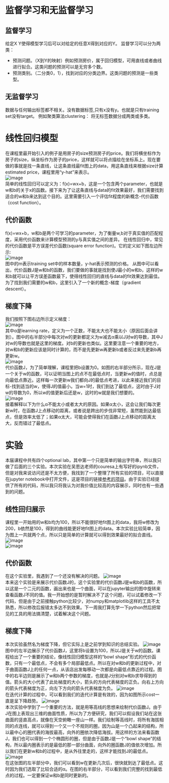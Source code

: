 # 监督学习和无监督学习
## 监督学习
给定X Y使得模型学习后可以对给定的任意X得到对应的Y。 
监督学习可以分为两类：
- 预测问题。（X到Y的映射）例如预测房价，属于回归模型，可用直线或者曲线进行拟合。这类问题的预测可以是无穷多个数。  
- 预测类别。（二分类0，1），找到对应的分类边界。这类问题的预测是一些类型。 
## 无监督学习
数据与任何输出标签都不相关。没有数据标签,只有x没有y。也就是只有training set没有target。 
例如聚类算法clustering： 将无标签数据分成两类或多类。 
# 线性回归模型
在课程里最开始引入的例子是用房子的size预测房子的price。我们将横坐标作为房子的size，纵坐标作为房子的price，这样就可以将点描绘在坐标系上。现在要做的事就是找一条直线，让这条直线最fit图上的data，用这条直线来根据size计算estimated price，课程里用“y-hat”来表示。</br> 
![image](https://user-images.githubusercontent.com/130215873/233832185-03c092d7-8902-4085-b3ae-af34ca4611b4.png)</br>
简单的线性回归可以定义为：f(x)=wx+b，这是一个包含两个parameter，也就是w和b的关于x的函数。接下来为了让这条直线与data的fit效果最好，我们需要找到适合的w和b来达到这个目的。这里需要引入一个评估fit程度的新概念-代价函数（cost function）。 
## 代价函数
f(x)=wx+b，w和b是两个可学习的parameter，为了衡量w,b对于真实值的匹配程度，采用代价函数来计算模型预测的y与真实值之间的差异。 
在线性回归中，常见的代价函数是平方误差代价函数(square error function)。它的定义如下图左边所示:<br>
![image](https://user-images.githubusercontent.com/130215873/233832208-45fc414b-5399-4956-ab28-9782b4848c41.png)</br>
图中的m表示training set中的样本数量，y-hat表示预测的价格。 
从图中可以看出，代价函数J是w和b的函数，我们要做的事就是找到使J最小的w和b，这样的w和b就可以让平方误差函数最下，使得线性回归的直线与data的fit效果达到最佳。 
为了找到我们需要的w和b，这里引入了一个新的概念-梯度（gradient descent）。 
## 梯度下降
我们按照下图右边所示定义梯度：<br>
![image](https://user-images.githubusercontent.com/130215873/233832232-26268311-b10a-43f1-8667-994322003d18.png)</br> 
其中α是learning rate，定义为一个正数，不能太大也不能太小（原因后面会讲到）。图中的右半部分中每次对w的更新都定义为w减去α乘以J对w的导数，其中J对w的导数也就是这里的梯度。对b的更新也类似。这里要注意一个重要的地方，对w和b的更新应该是同时计算的，而不是先更新w再更新b或者反过来先更新b再更新w。<br> 
![image](https://user-images.githubusercontent.com/130215873/233832254-2e977bc4-bf21-4f57-afb2-ecfef6eb8393.png)</br>
代价函数J，为了简单理解，课程里把b设置为0。如图的右半部分所示，现在J是一个关于w的函数，可以证明当图上的点不在最低点时，当更新w的值时，点总是向最低点靠近。这样每一次更新w我们都向J的最低点考进，以此来接近我们的目标-找到适当的w，使得J的值最小。当w=1时，我们到达了最低点，这时由于J对w的导数为0，所以w的值更新后还是w，这时的w就是我们想要的。<br> 
![image](https://user-images.githubusercontent.com/130215873/233832276-73d0679e-f894-4d90-9f62-5a9df8c0f820.png)</br> 
接着解释以下为什么α不能太小或者太大的原因。如果α太小，这会让我们每次更新w时，在函数J上点移动的距离，或者说是跨出的步伐非常短，虽然能到达最低点，但是效率太低了；如果α太大，可能会使得我们在函数J上点移动的距离太大，反而错过了最低点。 
# 实验
本届课程中共有四个optional lab，其中第一个只是简单的输出字符串，所以我只做了后面的三个实验。本次实验在吴恩达老师的couresa上有写好的ipynb文件，但是对我来说访问还是不太方便，我找到了一个整理了所有实验的项目，可以直接在jupyter notebook中打开文件，这是项目的链接[参考的项目](https://github.com/kaieye/2022-Machine-Learning-Specialization)。由于实验已经提供了所有的代码，所以我只将我认为对我价值比较高的内容展示，同时也有一些遇到的问题。
## 线性回归展示
课程里一开始用的w和b均为100，所以不能很好地fit图上的data，我将w修改为200，b依然是100，得到的曲线能更好地fit图上的data。本次实验比较简单，因为图上一共就两个点，所以只是简单的计算就可以得到效果最好的拟合直线。 
![image](https://user-images.githubusercontent.com/130215873/233832403-3cff9761-c3e2-497e-8dc1-5fc60627d70f.png)</br>
![image](https://user-images.githubusercontent.com/130215873/233832441-46bc77e4-43df-47ec-abea-280cee4a3b00.png)</br>
## 代价函数
在这个实验里，我遇到了一个还没有解决的问题。 
![image](https://user-images.githubusercontent.com/130215873/233832502-36e2f92e-8b6c-4dc7-a5a7-f83fb744a33c.png)</br>
本来这个实验是来展示代价函数J的，这个实验里的代价函数J是w和b的函数，所以这是一个二元的函数，画出来也是一个曲面，可以在jupyter输出的图中旋转来查看函数J不同的值。我一开始想的是暂时解决不了这个问题，可以试着修改一下代码，但是由于之前接触python比较少，对numpy和matplotlib这样的工具不太熟悉，所以修改后报错太多达不到效果。下一周我打算先学一下python然后把常见的工具的用法搞清楚，试着解决这个问题。 
## 梯度下降
本次实验虽然名为梯度下降，但它实际上是之前学到知识的总结实验。 
![image](https://user-images.githubusercontent.com/130215873/233832562-9e97c069-a94f-412a-8893-f0ebbb7057dc.png)</br>
图中的左半边展示了代价函数J，这里将b设置为100，所以J是关于w的函数。课程给出了一个重要的结论，像线性回归模型这样的“bowl shape”形式的代价函数，只有一个最低点，不会有多个局部最低点。所以在对w和b的更新过程中，对于曲面函数J上的任何一点，从该店出发每移动一次都是向最低点靠近的过程。图中的右半边则是展示了w和b两个参数的梯度，也就是J分别对w和b求导得到的值。箭头的大小代表了此处梯度的大小，箭头的方向代表梯度的正负。向右上方向的箭头代表梯度为正，向左下方向的箭头代表梯度为负。 
![image](https://user-images.githubusercontent.com/130215873/233832585-1c24cb72-6419-4b7f-805e-30e9897daf6f.png)</br>
在迭代计算的过程中，可以看到我们的迭代计算是有效的，因为如图所示cost一直是呈下降趋势。
![image](https://user-images.githubusercontent.com/130215873/233832614-21c0d3b5-ef10-4231-8cae-a67b75c91c4c.png)</br>
本次实验中学到了一个重要的方法，就是用等高线的思想来绘制代价函数J。由于J在图上表现出三维的曲面性质，所以为了方便研究，我们可以假设我们站在这张曲面的竖直高点，就像在天空俯瞰一座山一样。我们绘制等高线时，将所有海拔相同的点连线，就可以得到一个又一个不规则的圈，因为山是一个凸起来的结构，所以最中心的圈代表的海拔最高，向外的圈依次降低海拔。用这样的方法来看函数J，我们也可以得到一个个椭圆形的圈，但是由于函数J是一个“bowl shape”的结构，所以最内圈表示的是最低的那一部分曲面，向外的圈函数J的值依次增加。所以我们在更新w和b的过程中，是从外往里走的，这样才能找到J的最低点。
![image](https://user-images.githubusercontent.com/130215873/233832634-c4c9e76f-c5f7-4194-ae05-d6be7d364323.png)</br>
在这张图的左半部分中，我们可以看到w在更新几次后，很快就到达了最低点。这时因为我们选取了比较合适的α。在图的右半部分，可以看到我们完整的找到最低点的过程。一定要保证w和b是同时更新的。




